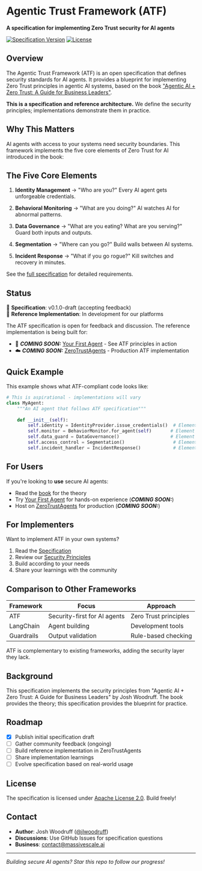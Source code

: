 # Agentic Trust Framework (ATF)

**A specification for implementing Zero Trust security for AI agents**

[![Specification Version](https://img.shields.io/badge/spec-v0.1.0--draft-yellow.svg)](./SPECIFICATION.md)
[![License](https://img.shields.io/badge/license-Apache%202.0-blue.svg)](LICENSE)

## Overview

The Agentic Trust Framework (ATF) is an open specification that defines security standards for AI agents. It provides a blueprint for implementing Zero Trust principles in agentic AI systems, based on the book ["Agentic AI + Zero Trust: A Guide for Business Leaders"](https://www.amazon.com/dp/B0FL2WJQVQ).

**This is a specification and reference architecture.** We define the security principles; implementations demonstrate them in practice.

## Why This Matters

AI agents with access to your systems need security boundaries. This framework implements the five core elements of Zero Trust for AI introduced in the book:

## The Five Core Elements

1. **Identity Management** → "Who are you?"
   Every AI agent gets unforgeable credentials.

2. **Behavioral Monitoring** → "What are you doing?"
   AI watches AI for abnormal patterns.

3. **Data Governance** → "What are you eating? What are you serving?"
   Guard both inputs and outputs.

4. **Segmentation** → "Where can you go?"
   Build walls between AI systems.

5. **Incident Response** → "What if you go rogue?"
   Kill switches and recovery in minutes.

See the [full specification](./SPECIFICATION.md) for detailed requirements.

## Status

🚧 **Specification**: v0.1.0-draft (accepting feedback)  
🔨 **Reference Implementation**: In development for our platforms

The ATF specification is open for feedback and discussion. The reference implementation is being built for:
- 🚀 ***COMING SOON:*** [Your First Agent](https://yourfirstagent.ai) - See ATF principles in action
- ☁️ ***COMING SOON:*** [ZeroTrustAgents](https://zerotrustagents.ai) - Production ATF implementation

## Quick Example

This example shows what ATF-compliant code looks like:

```python
# This is aspirational - implementations will vary
class MyAgent:
    """An AI agent that follows ATF specification"""
    
    def __init__(self):
        self.identity = IdentityProvider.issue_credentials()  # Element 1
        self.monitor = BehaviorMonitor.for_agent(self)       # Element 2
        self.data_guard = DataGovernance()                   # Element 3
        self.access_control = Segmentation()                  # Element 4
        self.incident_handler = IncidentResponse()            # Element 5
```

## For Users

If you're looking to **use** secure AI agents:
- Read the [book](https://www.amazon.com/dp/B0FL2WJQVQ) for the theory
- Try [Your First Agent](https://yourfirstagent.ai) for hands-on experience (***COMING SOON:***)
- Host on [ZeroTrustAgents](https://zerotrustagents.ai) for production (***COMING SOON:***)

## For Implementers

Want to implement ATF in your own systems?
1. Read the [Specification](./SPECIFICATION.md)
2. Review our [Security Principles](./SECURITY.md)
3. Build according to your needs
4. Share your learnings with the community

## Comparison to Other Frameworks

| Framework | Focus | Approach |
|-----------|-------|----------|
| ATF | Security-first for AI agents | Zero Trust principles |
| LangChain | Agent building | Development tools |
| Guardrails | Output validation | Rule-based checking |

ATF is complementary to existing frameworks, adding the security layer they lack.

## Background

This specification implements the security principles from "Agentic AI + Zero Trust: A Guide for Business Leaders" by Josh Woodruff. The book provides the theory; this specification provides the blueprint for practice.

## Roadmap

- [x] Publish initial specification draft
- [ ] Gather community feedback (ongoing)
- [ ] Build reference implementation in ZeroTrustAgents
- [ ] Share implementation learnings
- [ ] Evolve specification based on real-world usage

## License

The specification is licensed under [Apache License 2.0](LICENSE). Build freely!

## Contact

- **Author**: Josh Woodruff ([@jlwoodruff](https://twitter.com/jlwoodruff))
- **Discussions**: Use GitHub Issues for specification questions
- **Business**: contact@massivescale.ai

---

*Building secure AI agents? Star this repo to follow our progress!*
